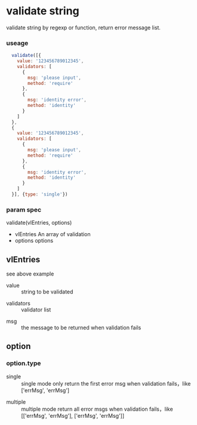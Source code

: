 # validate string
validate string by regexp or function, return error message list.

### useage
```javascript
  validate([{
    value: '123456789012345',
    validators: [
      {
        msg: 'please input',
        method: 'require'
      },
      {
        msg: 'identity error',
        method: 'identity'
      }
    ]
  },
  {
    value: '123456789012345',
    validators: [
      {
        msg: 'please input',
        method: 'require'
      },
      {
        msg: 'identity error',
        method: 'identity'
      }
    ]
  }], {type: 'single'})

```

### param spec
validate(vlEntries, options)
* vlEntries An array of validation
* options options

## vlEntries
see above example
<dl>
  <dt>value</dt>
  <dd>string to be validated</dd>
</dl>
<dl>
  <dt>validators</dt>
  <dd>validator list</dd>
</dl>
<dl>
  <dt>msg</dt>
  <dd>the message to be returned when validation fails</dd>
</dl>

## option
### option.type
<dl>
  <dt>single</dt>
  <dd>single mode only return the first error msg when validation fails，like ['errMsg', 'errMsg']</dd>
</dl>
<dl>
  <dt>multiple</dt>
  <dd>multiple mode return all error msgs when validation fails，like [['errMsg', 'errMsg'], ['errMsg', 'errMsg']]</dd>
</dl>

